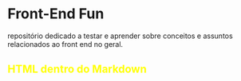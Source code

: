 # Front-End Fun

repositório dedicado a testar e aprender sobre conceitos e assuntos relacionados ao front end no geral.

<style>
    h2 {
        color: yellow;
    }
</style>

<h2>HTML dentro do Markdown</h2>